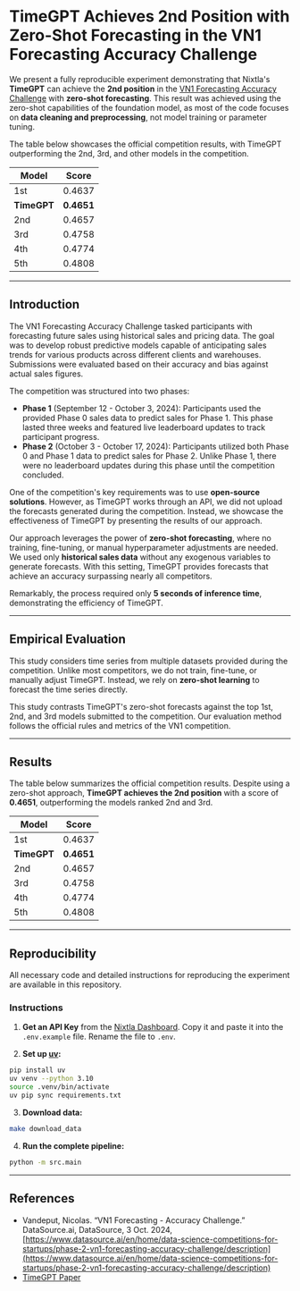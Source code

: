 # TimeGPT Achieves 2nd Position with Zero-Shot Forecasting in the VN1 Forecasting Accuracy Challenge

We present a fully reproducible experiment demonstrating that Nixtla's **TimeGPT** can achieve the **2nd position** in the [VN1 Forecasting Accuracy Challenge](https://www.datasource.ai/en/home/data-science-competitions-for-startups/phase-2-vn1-forecasting-accuracy-challenge/description) with **zero-shot forecasting**. This result was achieved using the zero-shot capabilities of the foundation model, as most of the code focuses on **data cleaning and preprocessing**, not model training or parameter tuning.

The table below showcases the official competition results, with TimeGPT outperforming the 2nd, 3rd, and other models in the competition.

| **Model**   | **Score**  |
| ----------- | ---------- |
| 1st         | 0.4637     |
| **TimeGPT** | **0.4651** |
| 2nd         | 0.4657     |
| 3rd         | 0.4758     |
| 4th | 0.4774 | 
| 5th | 0.4808 |

---

## **Introduction**

The VN1 Forecasting Accuracy Challenge tasked participants with forecasting future sales using historical sales and pricing data. The goal was to develop robust predictive models capable of anticipating sales trends for various products across different clients and warehouses. Submissions were evaluated based on their accuracy and bias against actual sales figures.

The competition was structured into two phases:

- **Phase 1** (September 12 - October 3, 2024): Participants used the provided Phase 0 sales data to predict sales for Phase 1. This phase lasted three weeks and featured live leaderboard updates to track participant progress.
- **Phase 2** (October 3 - October 17, 2024): Participants utilized both Phase 0 and Phase 1 data to predict sales for Phase 2. Unlike Phase 1, there were no leaderboard updates during this phase until the competition concluded.

One of the competition's key requirements was to use **open-source solutions**. However, as TimeGPT works through an API, we did not upload the forecasts generated during the competition. Instead, we showcase the effectiveness of TimeGPT by presenting the results of our approach.

Our approach leverages the power of **zero-shot forecasting**, where no training, fine-tuning, or manual hyperparameter adjustments are needed. We used only **historical sales data** without any exogenous variables to generate forecasts. With this setting, TimeGPT provides forecasts that achieve an accuracy surpassing nearly all competitors.

Remarkably, the process required only **5 seconds of inference time**, demonstrating the efficiency of TimeGPT.

---

## **Empirical Evaluation**

This study considers time series from multiple datasets provided during the competition. Unlike most competitors, we do not train, fine-tune, or manually adjust TimeGPT. Instead, we rely on **zero-shot learning** to forecast the time series directly.

This study contrasts TimeGPT's zero-shot forecasts against the top 1st, 2nd, and 3rd models submitted to the competition. Our evaluation method follows the official rules and metrics of the VN1 competition.

---

## **Results**

The table below summarizes the official competition results. Despite using a zero-shot approach, **TimeGPT achieves the 2nd position** with a score of **0.4651**, outperforming the models ranked 2nd and 3rd.

| **Model**   | **Score**  |
| ----------- | ---------- |
| 1st         | 0.4637     |
| **TimeGPT** | **0.4651** |
| 2nd         | 0.4657     |
| 3rd         | 0.4758     |
| 4th | 0.4774 | 
| 5th | 0.4808 |

---

## **Reproducibility**

All necessary code and detailed instructions for reproducing the experiment are available in this repository.

### **Instructions**

1. **Get an API Key** from the [Nixtla Dashboard](https://dashboard.nixtla.io/). Copy it and paste it into the `.env.example` file. Rename the file to `.env`.

2. **Set up [uv](https://github.com/astral-sh/uv):**

```bash
pip install uv
uv venv --python 3.10
source .venv/bin/activate
uv pip sync requirements.txt
```

3. **Download data:**

```bash
make download_data
```

4. **Run the complete pipeline:**

```bash
python -m src.main
```

---

## **References**

- Vandeput, Nicolas. “VN1 Forecasting - Accuracy Challenge.” DataSource.ai, DataSource, 3 Oct. 2024, [https://www.datasource.ai/en/home/data-science-competitions-for-startups/phase-2-vn1-forecasting-accuracy-challenge/description](https://www.datasource.ai/en/home/data-science-competitions-for-startups/phase-2-vn1-forecasting-accuracy-challenge/description)
- [TimeGPT Paper](https://arxiv.org/abs/2310.03589)


